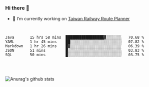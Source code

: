### Hi there 👋

- 🔭 I’m currently working on [Taiwan Railway Route Planner](https://github.com/Taiwan-Railway-Route-Planner)

<br/>

<!--START_SECTION:waka-->
```text
Java       15 hrs 58 mins  █████████████████▓░░░░░░░   70.68 % 
YAML       1 hr 45 mins    ██░░░░░░░░░░░░░░░░░░░░░░░   07.82 % 
Markdown   1 hr 26 mins    █▓░░░░░░░░░░░░░░░░░░░░░░░   06.39 % 
JSON       51 mins         █░░░░░░░░░░░░░░░░░░░░░░░░   03.83 % 
SQL        50 mins         █░░░░░░░░░░░░░░░░░░░░░░░░   03.75 % 
```
<!--END_SECTION:waka-->

<br/>
<br/>

![Anurag's github stats](https://github-readme-stats.vercel.app/api?username=DepickereSven&show_icons=true&theme=tokyonight)



<!--
**DepickereSven/DepickereSven** is a ✨ _special_ ✨ repository because its `README.md` (this file) appears on your GitHub profile.

Here are some ideas to get you started:

- 🔭 I’m currently working on ...
- 🌱 I’m currently learning ...
- 👯 I’m looking to collaborate on ...
- 🤔 I’m looking for help with ...
- 💬 Ask me about ...
- 📫 How to reach me: ...
- 😄 Pronouns: ...
- ⚡ Fun fact: ...
-->
